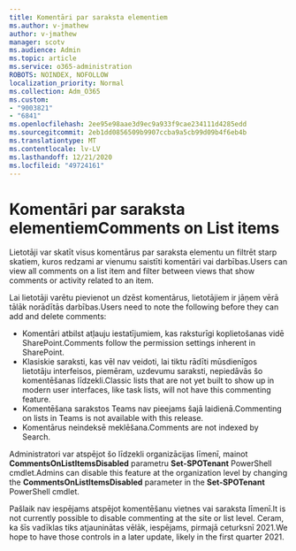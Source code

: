 ```yaml
---
title: Komentāri par saraksta elementiem
ms.author: v-jmathew
author: v-jmathew
manager: scotv
ms.audience: Admin
ms.topic: article
ms.service: o365-administration
ROBOTS: NOINDEX, NOFOLLOW
localization_priority: Normal
ms.collection: Adm_O365
ms.custom:
- "9003821"
- "6841"
ms.openlocfilehash: 2ee95e98aae3d9ec9a933f9cae234111d4285edd
ms.sourcegitcommit: 2eb1dd0856509b9907ccba9a5cb99d09b4f6eb4b
ms.translationtype: MT
ms.contentlocale: lv-LV
ms.lasthandoff: 12/21/2020
ms.locfileid: "49724161"
---
```

# <a name="comments-on-list-items"></a><span data-ttu-id="df931-102">Komentāri par saraksta elementiem</span><span class="sxs-lookup"><span data-stu-id="df931-102">Comments on List items</span></span>

<span data-ttu-id="df931-103">Lietotāji var skatīt visus komentārus par saraksta elementu un filtrēt starp skatiem, kuros redzami ar vienumu saistīti komentāri vai darbības.</span><span class="sxs-lookup"><span data-stu-id="df931-103">Users can view all comments on a list item and filter between views that show comments or activity related to an item.</span></span>

<span data-ttu-id="df931-104">Lai lietotāji varētu pievienot un dzēst komentārus, lietotājiem ir jāņem vērā tālāk norādītās darbības.</span><span class="sxs-lookup"><span data-stu-id="df931-104">Users need to note the following before they can add and delete comments:</span></span>

- <span data-ttu-id="df931-105">Komentāri atbilst atļauju iestatījumiem, kas raksturīgi koplietošanas vidē SharePoint.</span><span class="sxs-lookup"><span data-stu-id="df931-105">Comments follow the permission settings inherent in SharePoint.</span></span>
- <span data-ttu-id="df931-106">Klasiskie saraksti, kas vēl nav veidoti, lai tiktu rādīti mūsdienīgos lietotāju interfeisos, piemēram, uzdevumu saraksti, nepiedāvās šo komentēšanas līdzekli.</span><span class="sxs-lookup"><span data-stu-id="df931-106">Classic lists that are not yet built to show up in modern user interfaces, like task lists, will not have this commenting feature.</span></span>
- <span data-ttu-id="df931-107">Komentēšana sarakstos Teams nav pieejams šajā laidienā.</span><span class="sxs-lookup"><span data-stu-id="df931-107">Commenting on lists in Teams is not available with this release.</span></span>
- <span data-ttu-id="df931-108">Komentārus neindeksē meklēšana.</span><span class="sxs-lookup"><span data-stu-id="df931-108">Comments are not indexed by Search.</span></span>

<span data-ttu-id="df931-109">Administratori var atspējot šo līdzekli organizācijas līmenī, mainot **CommentsOnListItemsDisabled** parametru **Set-SPOTenant** PowerShell cmdlet.</span><span class="sxs-lookup"><span data-stu-id="df931-109">Admins can disable this feature at the organization level by changing the **CommentsOnListItemsDisabled** parameter in the **Set-SPOTenant** PowerShell cmdlet.</span></span>

<span data-ttu-id="df931-110">Pašlaik nav iespējams atspējot komentēšanu vietnes vai saraksta līmenī.</span><span class="sxs-lookup"><span data-stu-id="df931-110">It is not currently possible to disable commenting at the site or list level.</span></span> <span data-ttu-id="df931-111">Ceram, ka šīs vadīklas tiks atjauninātas vēlāk, iespējams, pirmajā ceturksnī 2021.</span><span class="sxs-lookup"><span data-stu-id="df931-111">We hope to have those controls in a later update, likely in the first quarter 2021.</span></span>
